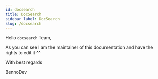 ```yaml
---
id: docsearch
title: DocSearch
sidebar_label: DocSearch
slug: /docsearch
---
```


Hello `docsearch` Team,

As you can see I am the maintainer of this documentation
and have the rights to edit it ^^

With best regards

BennoDev
